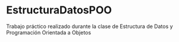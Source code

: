# EstructuraDatosPOO
Trabajo práctico realizado durante la clase de Estructura de Datos y Programación Orientada a Objetos
